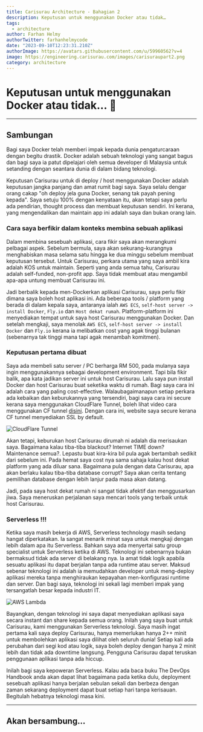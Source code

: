 ```yaml
---
title: Carisurau Architecture - Bahagian 2
description: Keputusan untuk menggunakan Docker atau tidak…
tags:
  - architecture
author: Farhan Helmy
authorTwitter: farhanhelmycode
date: "2023-09-10T12:23:31.210Z"
authorImage: https://avatars.githubusercontent.com/u/59960562?v=4
image: https://engineering.carisurau.com/images/carisuraupart2.png
category: architecture
---
```



# Keputusan untuk menggunakan Docker atau tidak... 🙂

---

## Sambungan

Bagi saya Docker telah memberi impak kepada dunia pengaturcaraan dengan begitu drastik. Docker adalah sebuah teknologi yang sangat bagus dan bagi saya ia patut dipelajari oleh semua developer di Malaysia untuk setanding dengan seantara dunia di dalam bidang teknologi.

Keputusan Carisurau untuk di deploy / host menggunakan Docker adalah keputusan jangka panjang dan amat rumit bagi saya. Saya selalu dengar orang cakap "oh deploy jela guna Docker, senang tak payah pening kepada". Saya setuju 100% dengan kenyataan itu, akan tetapi saya perlu ada pendirian, thought process dan membuat keputusan sendiri. Ini kerana, yang mengendalikan dan maintain app ini adalah saya dan bukan orang lain.

### Cara saya berfikir dalam konteks membina sebuah aplikasi

Dalam membina sesebuah aplikasi, cara fikir saya akan merangkumi pelbagai aspek. Sebelum bermula, saya akan sekurang-kurangnya menghabiskan masa selama satu hingga ke dua minggu sebelum membuat keputusan tersebut. Untuk Carisurau, perkara utama yang saya ambil kira adalah KOS untuk maintain. Seperti yang anda semua tahu, Carisurau adalah self-funded, non-profit app. Saya tidak membuat atau mengambil apa-apa untung membuat Carisurau ini.

Jadi berbalik kepada men-Dockerkan aplikasi Carisurau, saya perlu fikir dimana saya boleh host aplikasi ini. Ada beberapa tools / platform yang berada di dalam kepala saya, antaranya ialah `AWS ECS`, `self-host server -> install Docker`, `Fly.io` dan `Host dekat rumah`. Platform-platform ini menyediakan tempat untuk saya host Carisurau menggunakan Docker. Dan setelah mengkaji, saya menolak `AWS ECS`, `self-host server -> install Docker` dan `Fly.io` kerana ia melibatkan cost yang agak tinggi bulanan (sebenarnya tak tinggi mana tapi agak menambah komitmen). 

### Keputusan pertama dibuat

Saya ada membeli satu server / PC berharga RM 500, pada mulanya saya ingin menggunakannya sebagai development environment. Tapi bila fikir balik, apa kata jadikan server ini untuk host Carisurau. Lalu saya pun install Docker dan host Carisurau buat seketika waktu di rumah. Bagi saya cara ini adalah cara yang paling cost-effective. Walaubagaimanapun setiap perkara ada kebaikan dan keburukannya yang tersendiri, bagi saya cara ini secure kerana saya menggunakan CloudFlare Tunnel, boleh lihat video cara menggunakan CF tunnel [disini](https://www.youtube.com/watch?v=3tGwaWOAxhM&t=1s).
Dengan cara ini, website saya secure kerana CF tunnel menyediakan SSL by default.

![CloudFlare Tunnel](https://cdn.jsdelivr.net/gh/ednovas/CDN/New%20folder/image1-106.png "CloudFlare Tunnel")

Akan tetapi, keburukan host Carisurau dirumah ni adalah dia merisaukan saya. Bagaimana kalau tiba-tiba blackout? Internet TIME down? Maintenance semua?. Lepastu buat kira-kira bil pula agak bertambah sedikit dari sebelum ini. Pada hemat saya cost nya sama sahaja kalau host dekat platform yang ada diluar sana. Bagaimana pula dengan data Carisurau, apa akan berlaku kalau tiba-tiba database corrupt? Saya akan cerita tentang pemilihan database dengan lebih lanjur pada masa akan datang. 

Jadi, pada saya host dekat rumah ni sangat tidak afektif dan menggusarkan jiwa. Saya meneruskan perjalanan saya mencari tools yang terbaik untuk host Carisurau.

### Serverless !!!

Ketika saya masih bekerja di AWS, Serverless technology masih sedang hangat diperkatakan. Ia sangat menarik minat saya untuk mengkaji dengan lebih dalam apa itu Serverless. Bahkan saya ada menyertai satu group specialist untuk Serverless ketika di AWS. Teknologi ini sebenarnya bukan bermaksud tidak ada server di belakang nya. Ia amat tidak logik apabila sesuatu aplikasi itu dapat berjalan tanpa ada runtime atau server. Maksud sebenar teknologi ini adalah ia memudahkan developer untuk meng-deploy aplikasi mereka tanpa menghiraukan kepayahan men-konfigurasi runtime dan server. Dan bagi saya, teknologi ini sekali lagi memberi impak yang tersangatlah besar kepada industri IT.

![AWS Lambda](https://www.thedevcoach.co.uk/wp-content/uploads/2020/10/lambda.png "AWS Lambda")

Bayangkan, dengan teknologi ini saya dapat menyediakan aplikasi saya secara instant dan share kepada semua orang. Inilah yang saya buat untuk Carisurau, kami menggunakan Serverless teknologi. Saya masih ingat pertama kali saya deploy Carisurau, hanya memerlukan hanya 2++ minit untuk membolehkan aplikasi saya dilihat oleh seluruh dunia! Setiap kali ada perubahan dari segi kod atau logik, saya boleh deploy dengan hanya 2 minit lebih dan tidak ada downtime langsung. Pengguna Carisurau dapat teruskan penggunaan aplikasi tanpa ada hiccup. 

Inilah bagi saya kepoweran Serverless. Kalau ada baca buku The DevOps Handbook anda akan dapat lihat bagaimana pada ketika dulu, deployment sesebuah aplikasi hanya berjalan sebulan sekali dan berbeza dengan zaman sekarang deployment dapat buat setiap hari tanpa kerisauan. Begitulah hebatnya teknologi masa kini.

---

## Akan bersambung...

